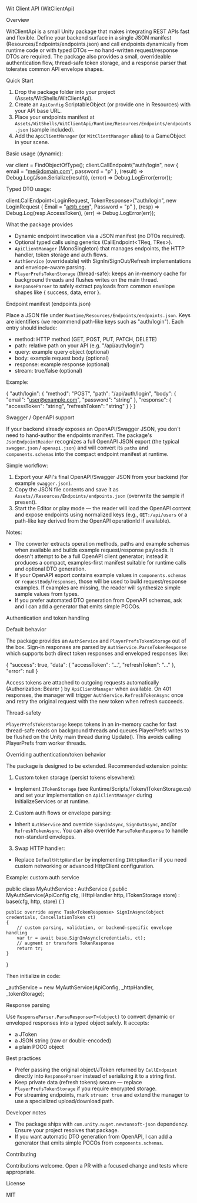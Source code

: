 Wit Client API (WitClientApi)

Overview

WitClientApi is a small Unity package that makes integrating REST APIs fast and flexible. Define your backend surface in a single JSON manifest (Resources/Endpoints/endpoints.json) and call endpoints dynamically from runtime code or with typed DTOs — no hand-written request/response DTOs are required. The package also provides a small, overrideable authentication flow, thread-safe token storage, and a response parser that tolerates common API envelope shapes.

Quick Start

1. Drop the package folder into your project (Assets/WitShells/WitClientApi).
2. Create an `ApiConfig` ScriptableObject (or provide one in Resources) with your API base URL.
3. Place your endpoints manifest at `Assets/WitShells/WitClientApi/Runtime/Resources/Endpoints/endpoints.json` (sample included).
4. Add the `ApiClientManager` (or `WitClientManager` alias) to a GameObject in your scene.

Basic usage (dynamic):

var client = FindObjectOfType<ApiClientManager>();
client.CallEndpoint("auth/login", new { email = "me@domain.com", password = "p" },
(result) => Debug.Log(Json.Serialize(result)),
(error) => Debug.LogError(error));

Typed DTO usage:

client.CallEndpoint<LoginRequest, TokenResponse>("auth/login", new LoginRequest { Email = "a@b.com", Password = "p" },
(resp) => Debug.Log(resp.AccessToken),
(err) => Debug.LogError(err));

What the package provides

- Dynamic endpoint invocation via a JSON manifest (no DTOs required).
- Optional typed calls using generics (CallEndpoint<TReq, TRes>).
- `ApiClientManager` (MonoSingleton) that manages endpoints, the HTTP handler, token storage and auth flows.
- `AuthService` (overrideable) with SignIn/SignOut/Refresh implementations and envelope-aware parsing.
- `PlayerPrefsTokenStorage` (thread-safe): keeps an in-memory cache for background threads and flushes writes on the main thread.
- `ResponseParser` to safely extract payloads from common envelope shapes like { success, data, error }.

Endpoint manifest (endpoints.json)

Place a JSON file under `Runtime/Resources/Endpoints/endpoints.json`. Keys are identifiers (we recommend path-like keys such as "auth/login"). Each entry should include:

- method: HTTP method (GET, POST, PUT, PATCH, DELETE)
- path: relative path on your API (e.g. "/api/auth/login")
- query: example query object (optional)
- body: example request body (optional)
- response: example response (optional)
- stream: true/false (optional)

Example:

{
"auth/login": {
"method": "POST",
"path": "/api/auth/login",
"body": { "email": "user@example.com", "password": "string" },
"response": { "accessToken": "string", "refreshToken": "string" }
}
}

Swagger / OpenAPI support

If your backend already exposes an OpenAPI/Swagger JSON, you don't need to hand-author the endpoints manifest. The package's `JsonEndpointReader` recognizes a full OpenAPI JSON export (the typical `swagger.json` / `openapi.json`) and will convert its `paths` and `components.schemas` into the compact endpoint manifest at runtime.

Simple workflow:

1. Export your API's final OpenAPI/Swagger JSON from your backend (for example `swagger.json`).
2. Copy the JSON file contents and save it as `Assets//Resources/Endpoints/endpoints.json` (overwrite the sample if present).
3. Start the Editor or play mode — the reader will load the OpenAPI content and expose endpoints using normalized keys (e.g., `GET:/api/users` or a path-like key derived from the OpenAPI operationId if available).

Notes:

- The converter extracts operation methods, paths and example schemas when available and builds example request/response payloads. It doesn't attempt to be a full OpenAPI client generator; instead it produces a compact, examples-first manifest suitable for runtime calls and optional DTO generation.
- If your OpenAPI export contains example values in `components.schemas` or `requestBody`/`responses`, those will be used to build request/response examples. If examples are missing, the reader will synthesize simple sample values from types.
- If you prefer automated DTO generation from OpenAPI schemas, ask and I can add a generator that emits simple POCOs.

Authentication and token handling

Default behavior

The package provides an `AuthService` and `PlayerPrefsTokenStorage` out of the box. Sign-in responses are parsed by `AuthService.ParseTokenResponse` which supports both direct token responses and enveloped responses like:

{
"success": true,
"data": { "accessToken": "...", "refreshToken": "..." },
"error": null
}

Access tokens are attached to outgoing requests automatically (Authorization: Bearer <token>) by `ApiClientManager` when available. On 401 responses, the manager will trigger `AuthService.RefreshTokenAsync` once and retry the original request with the new token when refresh succeeds.

Thread-safety

`PlayerPrefsTokenStorage` keeps tokens in an in-memory cache for fast thread-safe reads on background threads and queues PlayerPrefs writes to be flushed on the Unity main thread during Update(). This avoids calling PlayerPrefs from worker threads.

Overriding authentication/token behavior

The package is designed to be extended. Recommended extension points:

1. Custom token storage (persist tokens elsewhere):

- Implement `ITokenStorage` (see Runtime/Scripts/Token/ITokenStorage.cs) and set your implementation on `ApiClientManager` during InitializeServices or at runtime.

2. Custom auth flows or envelope parsing:

- Inherit `AuthService` and override `SignInAsync`, `SignOutAsync`, and/or `RefreshTokenAsync`. You can also override `ParseTokenResponse` to handle non-standard envelopes.

3. Swap HTTP handler:

- Replace `DefaultHttpHandler` by implementing `IHttpHandler` if you need custom networking or advanced HttpClient configuration.

Example: custom auth service

public class MyAuthService : AuthService
{
public MyAuthService(ApiConfig cfg, IHttpHandler http, ITokenStorage store) : base(cfg, http, store) { }

    public override async Task<TokenResponse> SignInAsync(object credentials, CancellationToken ct)
    {
        // custom parsing, validation, or backend-specific envelope handling
        var tr = await base.SignInAsync(credentials, ct);
        // augment or transform TokenResponse
        return tr;
    }

}

Then initialize in code:

\_authService = new MyAuthService(ApiConfig, \_httpHandler, \_tokenStorage);

Response parsing

Use `ResponseParser.ParseResponse<T>(object)` to convert dynamic or enveloped responses into a typed object safely. It accepts:

- a JToken
- a JSON string (raw or double-encoded)
- a plain POCO object

Best practices

- Prefer passing the original object/JToken returned by `CallEndpoint` directly into `ResponseParser` instead of serializing it to a string first.
- Keep private data (refresh tokens) secure — replace `PlayerPrefsTokenStorage` if you require encrypted storage.
- For streaming endpoints, mark `stream: true` and extend the manager to use a specialized upload/download path.

Developer notes

- The package ships with `com.unity.nuget.newtonsoft-json` dependency. Ensure your project resolves that package.
- If you want automatic DTO generation from OpenAPI, I can add a generator that emits simple POCOs from `components.schemas`.

Contributing

Contributions welcome. Open a PR with a focused change and tests where appropriate.

License

MIT
